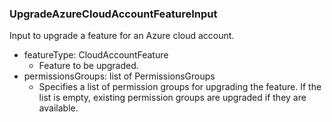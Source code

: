 ### UpgradeAzureCloudAccountFeatureInput
Input to upgrade a feature for an Azure cloud account.

- featureType: CloudAccountFeature
  - Feature to be upgraded.
- permissionsGroups: list of PermissionsGroups
  - Specifies a list of permission groups for upgrading the feature. If the list is empty, existing permission groups are upgraded if they are available.
